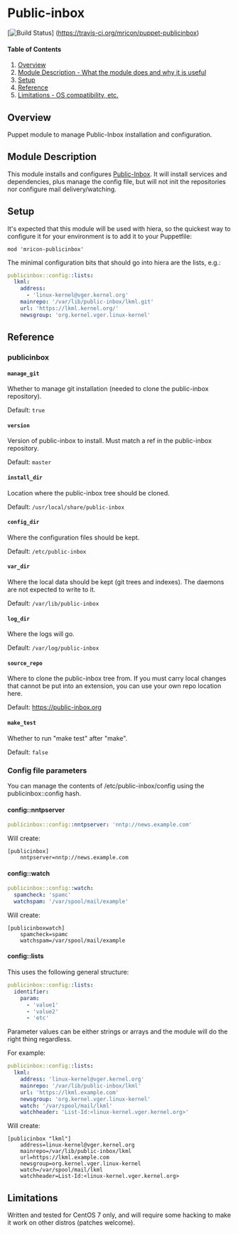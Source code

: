 # Public-inbox

[![Build Status](https://travis-ci.org/mricon/puppet-publicinbox.svg?branch=master)]
(https://travis-ci.org/mricon/puppet-publicinbox)

#### Table of Contents

1. [Overview](#overview)
2. [Module Description - What the module does and why it is useful](#module-description)
3. [Setup](#setup)
4. [Reference](#reference)
5. [Limitations - OS compatibility, etc.](#limitations)

## Overview
Puppet module to manage Public-Inbox installation and configuration.

## Module Description
This module installs and configures [Public-Inbox](https://public-inbox.org).
It will install services and dependencies, plus manage the config file, but
will not init the repositories nor configure mail delivery/watching.

## Setup
It's expected that this module will be used with hiera, so the quickest way to
configure it for your environment is to add it to your Puppetfile:

```
mod 'mricon-publicinbox'
```

The minimal configuration bits that should go into hiera are the lists, e.g.:

```yaml
publicinbox::config::lists:
  lkml:
    address:
      - 'linux-kernel@vger.kernel.org'
    mainrepo: '/var/lib/public-inbox/lkml.git'
    url: 'https://lkml.kernel.org/'
    newsgroup: 'org.kernel.vger.linux-kernel'
```


## Reference
### publicinbox

#### `manage_git`

Whether to manage git installation (needed to clone the public-inbox repository).

Default: `true`

#### `version`

Version of public-inbox to install. Must match a ref in the public-inbox
repository.

Default: `master`

#### `install_dir`

Location where the public-inbox tree should be cloned.

Default: `/usr/local/share/public-inbox`

#### `config_dir`

Where the configuration files should be kept.

Default: `/etc/public-inbox`

#### `var_dir`

Where the local data should be kept (git trees and indexes). The daemons are
not expected to write to it.

Default: `/var/lib/public-inbox`

#### `log_dir`

Where the logs will go.

Default: `/var/log/public-inbox`

#### `source_repo`

Where to clone the public-inbox tree from. If you must carry local changes that
cannot be put into an extension, you can use your own repo location here.

Default: https://public-inbox.org

#### `make_test`

Whether to run "make test" after "make".

Default: `false`

### Config file parameters

You can manage the contents of /etc/public-inbox/config using the
publicinbox::config hash.

#### config::nntpserver

```yaml
publicinbox::config::nntpserver: 'nntp://news.example.com'
```

Will create:

```
[publicinbox]
    nntpserver=nntp://news.example.com
```


#### config::watch

```yaml
publicinbox::config::watch:
  spamcheck: 'spamc'
  watchspam: '/var/spool/mail/example'
```

Will create:

```
[publicinboxwatch]
    spamcheck=spamc
    watchspam=/var/spool/mail/example
```

#### config::lists

This uses the following general structure:

```yaml
publicinbox::config::lists:
  identifier:
    param:
      - 'value1'
      - 'value2'
      - 'etc'
```

Parameter values can be either strings or arrays and the module will do the
right thing regardless.

For example:

```yaml
publicinbox::config::lists:
  lkml:
    address: 'linux-kernel@vger.kernel.org'
    mainrepo: '/var/lib/public-inbox/lkml'
    url: 'https://lkml.example.com'
    newsgroup: 'org.kernel.vger.linux-kernel'
    watch: '/var/spool/mail/lkml'
    watchheader: 'List-Id:<linux-kernel.vger.kernel.org>'
```

Will create:

```
[publicinbox "lkml"]
    address=linux-kernel@vger.kernel.org
    mainrepo=/var/lib/public-inbox/lkml
    url=https://lkml.example.com
    newsgroup=org.kernel.vger.linux-kernel
    watch=/var/spool/mail/lkml
    watchheader=List-Id:<linux-kernel.vger.kernel.org>
```

## Limitations

Written and tested for CentOS 7 only, and will require some hacking to make it
work on other distros (patches welcome).
